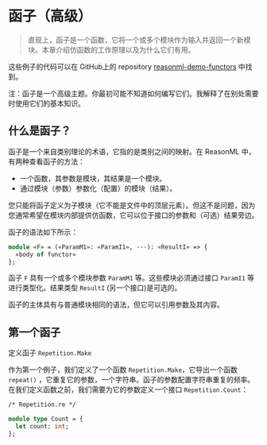 # 函子（高级）

> 直观上，函子是一个函数，它将一个或多个模块作为输入并返回一个新模块。本章介绍仿函数的工作原理以及为什么它们有用。

这些例子的代码可以在 GitHub上的 repository [reasonml-demo-functors](https://github.com/rauschma/reasonml-demo-functors) 中找到。

注：函子是一个高级主题。你最初可能不知道如何编写它们。我解释了在别处需要时使用它们的基本知识。

## 什么是函子？

函子是一个来自类别理论的术语，它指的是类别之间的映射。在 ReasonML 中，有两种查看函子的方法：

- 一个函数，其参数是模块，其结果是一个模块。
- 通过模块（参数）参数化（配置）的模块（结果）。

您只能将函子定义为子模块（它不能是文件中的顶层元素）。但这不是问题，因为您通常希望在模块内部提供仿函数，它可以位于接口的参数和（可选）结果旁边。

函子的语法如下所示：

```ocaml
module «F» = («ParamM1»: «ParamI1», ···): «ResultI» => {
  «body of functor»
};
```

函子 `F` 具有一个或多个模块参数 `ParamM1` 等。这些模块必须通过接口 `ParamI1` 等进行类型化。结果类型  `ResultI` (另一个接口)是可选的。

函子的主体具有与普通模块相同的语法，但它可以引用参数及其内容。

## 第一个函子

定义函子 `Repetition.Make`

作为第一个例子，我们定义了一个函数 `Repetition.Make`，它导出一个函数 `repeat()` ，它重复它的参数，一个字符串。函子的参数配置字符串重复的频率。在我们定义函数之前，我们需要为它的参数定义一个接口 `Repetition.Count`：

```ocaml
/* Repetition.re */

module type Count = {
  let count: int;
};
```